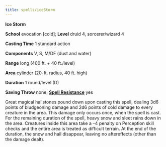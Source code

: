 ```yaml
---
title: spells/iceStorm
---
```

 **Ice Storm**

**School** evocation [cold]; **Level** druid 4, sorcerer/wizard 4

**Casting Time** 1 standard action

**Components** V, S, M/DF (dust and water)

**Range** long (400 ft. + 40 ft./level)

**Area** cylinder (20-ft. radius, 40 ft. high)

**Duration** 1 round/level (D)

**Saving Throw** none; **[Spell Resistance](../glossary.md#_spell-resistance)** yes

Great magical hailstones pound down upon casting this spell, dealing 3d6 points of bludgeoning damage and 2d6 points of cold damage to every creature in the area. This damage only occurs once, when the spell is cast. For the remaining duration of the spell, heavy snow and sleet rains down in the area. Creatures inside this area take a –4 penalty on Perception skill checks and the entire area is treated as difficult terrain. At the end of the duration, the snow and hail disappear, leaving no aftereffects (other than the damage dealt).

